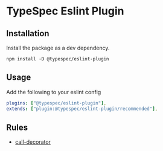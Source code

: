 # TypeSpec Eslint Plugin

## Installation

Install the package as a dev dependency.

```
npm install -D @typespec/eslint-plugin
```

## Usage

Add the following to your eslint config

```yaml
plugins: ["@typespec/eslint-plugin"],
extends: ["plugin:@typespec/eslint-plugin/recommended"],
```

## Rules

- [call-decorator](./docs/rules/call-decorator.md)
